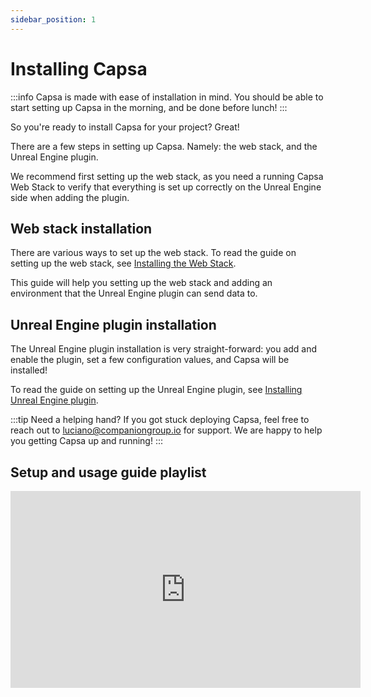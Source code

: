 ```yaml
---
sidebar_position: 1
---
```


# Installing Capsa

:::info Capsa is made with ease of installation in mind.
You should be able to start setting up Capsa in the morning, and be done before lunch!
:::

So you're ready to install Capsa for your project? Great!

There are a few steps in setting up Capsa. Namely: the web stack, and the Unreal Engine plugin.

We recommend first setting up the web stack, as you need a running Capsa Web Stack to verify that everything is set up correctly on the Unreal Engine side when adding the plugin.

## Web stack installation

There are various ways to set up the web stack. To read the guide on setting up the web stack, see [Installing the Web Stack](./web-stack-installation/index.md).

This guide will help you setting up the web stack and adding an environment that the Unreal Engine plugin can send data to.

## Unreal Engine plugin installation

The Unreal Engine plugin installation is very straight-forward: you add and enable the plugin, set a few configuration values, and Capsa will be installed!

To read the guide on setting up the Unreal Engine plugin, see [Installing Unreal Engine plugin](./unreal-engine-plugin.md).

:::tip Need a helping hand?
If you got stuck deploying Capsa, feel free to reach out to [luciano@companiongroup.io](mailto:luciano@companiongroup.io) for support. We are happy to help you getting Capsa up and running!
:::

## Setup and usage guide playlist

<iframe width="560" height="315" src="https://www.youtube.com/embed/videoseries?si=bf7LO5T5jHON_0wH&amp;list=PL9RL1sP7V5kYQ_gtJaBacAklts1p_lIk_" title="YouTube video player" frameborder="0" allow="accelerometer; autoplay; clipboard-write; encrypted-media; gyroscope; picture-in-picture; web-share" referrerpolicy="strict-origin-when-cross-origin" allowfullscreen></iframe>
